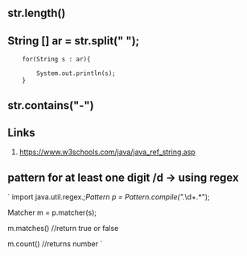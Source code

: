 ## str.length()
##  String [] ar = str.split(" ");

        for(String s : ar){
            
            System.out.println(s);
        }
        
 ## str.contains("-") 
 
 ## Links 
 1. https://www.w3schools.com/java/java_ref_string.asp

## pattern for at least one digit /d -> using regex
  `
   import java.util.regex.*;Pattern p = Pattern.compile(".*\\d+.*");
   
   Matcher m = p.matcher(s);
   
   m.matches() //return true or false
   
   m.count()  //returns number
  `
